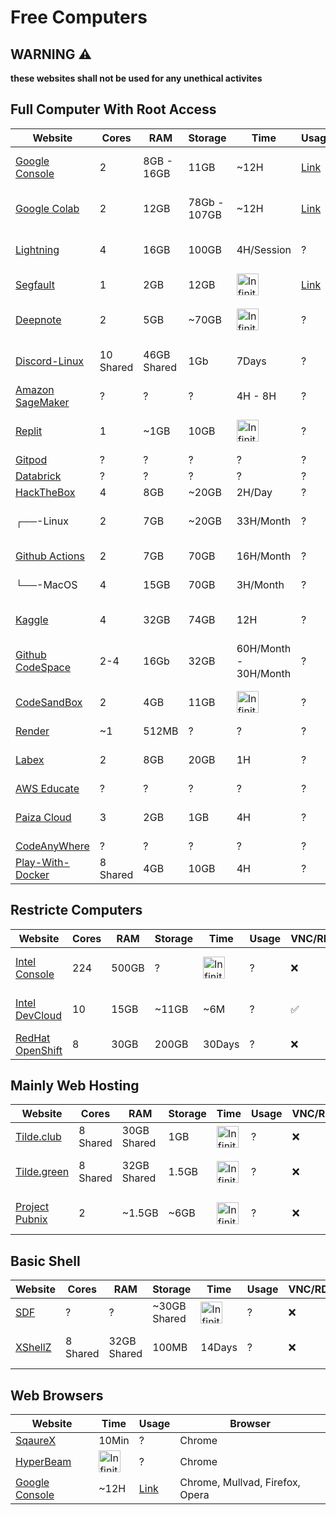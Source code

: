 # Free Computers


## WARNING ⚠️
**these websites shall not be used for any unethical activites**

## Full Computer With Root Access
| Website                                                        | Cores | RAM        | Storage      | Time | Usage | VNC/RDP            |        dGPU        |         OS
|----------------------------------------------------------------|-------|------------|--------------|------|-------|--------------------|--------------------|--------------------
| [Google Console](https://console.cloud.google.com)             |   2   | 8GB - 16GB |   11GB       | ~12H |[Link](https://aa.is-a.dev/freecomp/GConsole/)| :white_check_mark: |        :x:         | Debian GNU/Linux 11
| [Google Colab](https://colab.research.google.com/)             |   2   |    12GB    | 78Gb - 107GB | ~12H |[Link](https://aa.is-a.dev/freecomp/GColab/)| :white_check_mark: | :white_check_mark: | Ubuntu 22.04.3 LTS
| [Lightning](https://lightning.ai/)                             |   4   |    16GB    |     100GB    |  4H/Session | ? | :white_check_mark: | :white_check_mark: | Ubuntu 20.04.6 LTS
| [Segfault](https://shell.segfault.net/#/dashboard)             |   1   |    2GB     |     12GB     |  <img src="https://cdn-icons-png.flaticon.com/128/9380/9380089.png" alt="Infinity Symbol" width="35"> |[Link](https://aa.is-a.dev/freecomp/SegFault/)       | :white_check_mark: |         :x:        | Kali GNU/Linux
| [Deepnote](https://deepnote.com/)                              |   2   |    5GB     |    ~70GB     | <img src="https://cdn-icons-png.flaticon.com/128/8438/8438595.png" alt="Infinity Symbol" width="35">     |   ?    |        :x:         |        :x:         | Debian GNU/Linux 10
| [Discord-Linux](https://discord-linux.com/)                    |  10 Shared  | 46GB Shared|      1Gb        | 7Days|   ?   |        :x:         |        :x:         | Debian GNU/Linux 11
| [Amazon SageMaker](https://aws.amazon.com/sagemaker/)          |   ?   |     ?      |      ?       |  4H - 8H   |   ?   |         ?          | :white_check_mark: | ?
| [Replit](https://replit.com/)                                  |   1   |    ~1GB    |     10GB     | <img src="https://cdn-icons-png.flaticon.com/128/9380/9380089.png" alt="Infinity Symbol" width="35">      |   ?   | :white_check_mark: |        :x:         | Debian GNU/Linux 10
| [Gitpod](https://www.gitpod.io/)                               |   ?   |     ?      |      ?       |  ?   |   ?   |        ?           |       ?            | ?
| [Databrick](https://databricks.com/)                           |   ?   |     ?      |      ?       |  ?   |   ?   |        ?           |        ?           | ?
| [HackTheBox](https://academy.hackthebox.com/)                  |   4   |    8GB     |    ~20GB     | 2H/Day |   ?   | :white_check_mark: |        :x:         | Parrot OS
|          ┌──-Linux                                             |   2   |    7GB     |    ~20GB     |33H/Month |   ?   | :white_check_mark: |        :x:         | Ubuntu 22.04.4 LTS
| [Github Actions](https://github.com/features/actions)          |   2   |    7GB     |     70GB     |16H/Month |   ?   | :white_check_mark: |        :x:         | Windows 10
|          └──-MacOS                                             |   4   |    15GB    |     70GB     | 3H/Month |   ?   | :white_check_mark: |        :x:         | MacOS Monterey
| [Kaggle](https://www.kaggle.com/)                              |   4   |    32GB    |     74GB     | 12H  |   ?   |        :x:         | :white_check_mark: | Ubuntu 20.04.6 LTS
| [Github CodeSpace](https://github.com/features/codespaces)     |  2-4  |    16Gb    |     32GB     |60H/Month - 30H/Month |   ?    | :white_check_mark: |        :x:         | Ubuntu 20.04.6 LTS
| [CodeSandBox](https://codesandbox.io/)                         |   2   |    4GB     |     11GB     |<img src="https://cdn-icons-png.flaticon.com/128/3981/3981909.png" alt="Infinity Symbol" width="35">      |  ?    |        :x:         |        :x:         | Debian GNU/Linux 12
| [Render](https://render.com/)                                  |  ~1   |   512MB    |      ?       |   ?  |   ?   |        ?           |         ?          | ?
| [Labex](https://labex.io/)                                     |   2   |    8GB     |     20GB     |  1H  |   ?   | :white_check_mark: |                    |Ubuntu 22.04.4 LTS
| [AWS Educate](https://www.awseducate.com/)                     |   ?   |     ?      |      ?       |   ?  |   ?   |        ?           |         ?          | ?
| [Paiza Cloud](https://paiza.cloud/)                            |   3   |    2GB     |     1GB      |  4H  |   ?   |        :x:         |        :x:         | Ubuntu 18.04.3 LTS
| [CodeAnyWhere](https://codeanywhere.com/)                      |   ?   |     ?      |      ?       |   ?  |   ?   |        ?           |         ?          | ?
| [Play-With-Docker](https://labs.play-with-docker.com)          | 8 Shared |  4GB    |     10GB     |  4H  |   ?   |        :x:         |        :x:         | Alpine


## Restricte Computers

| Website                                                        | Cores | RAM        | Storage      | Time | Usage | VNC/RDP            |        dGPU        |         OS
|----------------------------------------------------------------|-------|------------|--------------|------|-------|--------------------|--------------------|--------------------
| [Intel Console](https://console.cloud.intel.com/)              |  224  |   500GB    |       ?      |  <img src="https://cdn-icons-png.flaticon.com/128/8438/8438595.png" alt="Infinity Symbol" width="35">    |   ?    |        :x:         |        ?         | Ubuntu 22.04.4 LTS
| [Intel DevCloud](https://devcloud.intel.com/oneapi/get_started/baseToolkitSamples/)             |   10  |    15GB    |     ~11GB    |  ~6M    |   ?    | :white_check_mark: |        :x:         | Ubuntu 18.04.3 LTS
| [RedHat OpenShift](https://console.redhat.com/openshift/sandbox)| 8    |    30GB    |     200GB    |  30Days|   ?   |        :x:         |        :x:         | Fedora

## Mainly Web Hosting

| Website                                                        | Cores | RAM        | Storage      | Time | Usage | VNC/RDP            |        dGPU        |         OS
|----------------------------------------------------------------|-------|------------|--------------|------|-------|--------------------|--------------------|--------------------
| [Tilde.club](http://tilde.club/)                               | 8 Shared | 30GB Shared |  1GB       |<img src="https://cdn-icons-png.flaticon.com/128/12500/12500121.png" alt="Infinity Symbol" width="35">   |   ?    |        :x:         |        :x:         | Fedora Linux 38
| [Tilde.green](https://tilde.green/)                            | 8 Shared | 32GB Shared |    1.5GB       |<img src="https://cdn-icons-png.flaticon.com/128/8196/8196681.png" alt="Infinity Symbol" width="35">  |   ?    |        :x:         |        :x:         | Ubuntu 22.04.4 LTS
| [Project Pubnix](https://projectsegfau.lt/)                    |   2   |   ~1.5GB    |      ~6GB       |<img src="https://cdn-icons-png.flaticon.com/128/10490/10490599.png" alt="Infinity Symbol" width="35">  |   ?    |        :x:         |        :x:         | Debian GNU/Linux 12

## Basic Shell

| Website                                                        | Cores | RAM        | Storage      | Time | Usage | VNC/RDP            |        dGPU        |         OS
|----------------------------------------------------------------|-------|------------|--------------|------|-------|--------------------|--------------------|--------------------
| [SDF](http://sdf.org/)                                         |   ?   |     ?      | ~30GB Shared | <img src="https://cdn-icons-png.flaticon.com/128/12500/12500121.png" alt="Infinity Symbol" width="35"> |   ?    |        :x:         |        :x:         | ?
| [XShellZ](https://www.xshellz.com/)                             |  8 Shared | 32GB Shared |   100MB | 14Days |   ?    |        :x:         |        :x:         | Debian GNU/Linux 11

## Web Browsers

| Website                                                        |  Time | Usage |   Browser
|----------------------------------------------------------------|-------|-------|-----------
| [SqaureX](https://sqrx.com/)                                   |  10Min|   ?    | Chrome
| [HyperBeam](https://watch.hyperbeam.com/)                      | <img src="https://cdn-icons-png.flaticon.com/128/10910/10910662.png" alt="Infinity Symbol" width="35">|   ?    | Chrome
| [Google Console](https://console.cloud.google.com)             |  ~12H |[Link](https://aa.is-a.dev/freecomp/GConsoleBrowser/)| Chrome, Mullvad, Firefox, Opera
